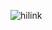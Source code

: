 
![hilink](https://github.com/Satyam0700/Travel-App/assets/114215415/ea56ff42-4ad0-40b3-bddc-18ef59a61593)

